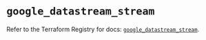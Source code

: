 # `google_datastream_stream`

Refer to the Terraform Registry for docs: [`google_datastream_stream`](https://registry.terraform.io/providers/hashicorp/google-beta/5.29.0/docs/resources/google_datastream_stream).
